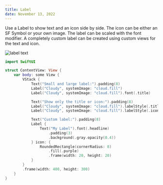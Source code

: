 ```yaml
---
title: Label
date: November 13, 2022
---
```


Use a Label to show text and an icon side by side. The icon can be either an SF Symbol or your own image. The label can be scaled with the font modifier. A completely custom label can be created using custom views for the text and icon.

<p><img src="../assets/images/swiftui-label.png" style="max-width:400px;" alt="label text"></p>

```swift
import SwiftUI

struct ContentView: View {
    var body: some View {
        VStack {
            Text("Small and large label:").padding(8)
            Label("Cloudy", systemImage: "cloud.fill")
            Label("Cloudy", systemImage: "cloud.fill").font(.title)

            Text("Show only the title or icon:").padding(8)
            Label("Cloudy", systemImage: "cloud.fill").labelStyle(.titleOnly)
            Label("Cloudy", systemImage: "cloud.fill").labelStyle(.iconOnly)

            Text("Custom label:").padding(8)
            Label {
                Text("My Label").font(.headline)
                    .padding(3)
                    .background(.gray.opacity(0.4))
            } icon: {
                RoundedRectangle(cornerRadius: 8)
                    .fill(.purple)
                    .frame(width: 20, height: 20)
            }
        }
        .frame(width: 400, height: 300)
    }
}
```
